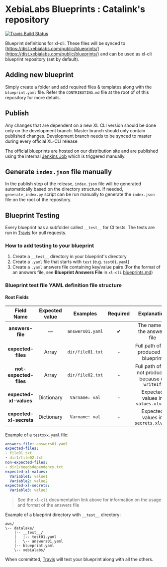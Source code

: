 # XebiaLabs Blueprints : Catalink's repository

[![Travis Build Status][travis-image]][travis-url-main]

Blueprint definitions for xl-cli. These files will be synced to [https://dist.xebialabs.com/public/blueprints/](https://dist.xebialabs.com/public/blueprints/) and can be used as xl-cli blueprint repository (set by default).

## Adding new blueprint

Simply create a folder and add required files & templates along with the `blueprint.yaml` file. Refer the `CONTRIBUTING.md` file at the root of of this repository for more details.

## Publish

Any changes that are dependent on a new XL CLI version should be done only on the development branch. Master branch should only contain published changes. Development branch needs to be synced to master during every official XL-CLI release

The official blueprints are hosted on our distribution site and are published using the internal [Jenkins Job](https://jenkins-ng.xebialabs.com/jenkinsng/job/XL%20Devops%20As%20Code/job/Blueprints%20Release/) which is triggered manually.

## Generate `index.json` file manually

In the publish step of the release, `index.json` file will be generated automatically based on the directory structure. If needed, `generate_index.py` script can be run manually to generate the `index.json` file on the root of the repository.

## Blueprint Testing

Every blueprint has a subfolder called `__test__` for CI tests. The tests are run in [Travis](https://travis-ci.org/xebialabs/blueprints) for pull requests.

### How to add testing to your blueprint
1. Create a `__test__` directory in your blueprint's directory
2. Create a `.yaml` file that starts with `test` (e.g. `test01.yaml`)
3. Create a `.yaml` answers file containing key/value pairs (For the format of an answers file, see **Blueprint Answers File** in `xl-cli` [blueprints.md](https://github.com/xebialabs/xl-cli/blob/master/docs/blueprints-v2.md))

### Blueprint test file YAML definition file structure

#### Root Fields

| Field Name              | Expected value | Examples         | Required | Explanation                                                                        |
|:-----------------------:|:--------------:|:----------------:|:--------:|:----------------------------------------------------------------------------------:|
| **answers-file**        | —              | `answers01.yaml` | ✔        | The name of the answers file                                                       |
| **expected-files**      | Array          | `dir/file01.txt` | -        | Full path of file produced by blueprint                                            |
| **not-expected-files**  | Array          | `dir/file02.txt` | -        | Full path of file not produced because of `writeIf`      |
| **expected-xl-values**  | Dictionary     | `Varname: val`   | -        | Expected values in `values.xlvals`                                                 |
| **expected-xl-secrets** | Dictionary     | `Varname: val`   | -        | Expected values in `secrets.xlvals`                                                |

Example of a `testxxx.yaml` file:

```yaml
answers-file: answers01.yaml
expected-files:
- file01.txt
- dir1/file02.txt
non-expected-files:
- dir2/needsdependency.txt
expected-xl-values:
  Variable1: value1
  Variable2: value2
expected-xl-secrets:
  Variable3: value3
```

> See the `xl-cli` documentation link above for information on the usage and format of the answers file

Example of a blueprint directory with `__test__` directory:
```
aws/
\-- datalake/
    |-- __test__/
    |   |-- test01.yaml
    |   \-- answers01.yaml
    |-- blueprint.yaml
    \-- xebialabs/
```

When committed, [Travis](https://travis-ci.org/xebialabs/blueprints) will test your blueprint along with all the others.

[travis-image]: https://travis-ci.org/xebialabs/blueprints.svg?branch=development
[travis-url-main]: https://travis-ci.org/xebialabs/blueprints/branches
